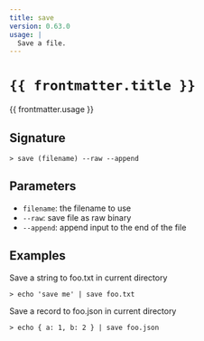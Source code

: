 ```yaml
---
title: save
version: 0.63.0
usage: |
  Save a file.
---
```


<script>
  import { usePageFrontmatter } from '@vuepress/client';
  export default { computed: { frontmatter() { return usePageFrontmatter().value; } } }
</script>

# <code>{{ frontmatter.title }}</code>

<div style='white-space: pre-wrap;'>{{ frontmatter.usage }}</div>

## Signature

```> save (filename) --raw --append```

## Parameters

 -  `filename`: the filename to use
 -  `--raw`: save file as raw binary
 -  `--append`: append input to the end of the file

## Examples

Save a string to foo.txt in current directory
```shell
> echo 'save me' | save foo.txt
```

Save a record to foo.json in current directory
```shell
> echo { a: 1, b: 2 } | save foo.json
```
